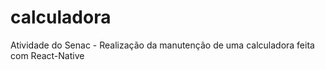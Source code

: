 # calculadora
Atividade do Senac - Realização da manutenção de uma calculadora feita com React-Native
